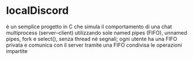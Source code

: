 # localDiscord
è un semplice progetto in C che simula il comportamento di una chat multiprocess (server–client) utilizzando sole named pipes (FIFO), unnamed pipes, fork e select(), senza thread né segnali; ogni utente  ha una FIFO privata e comunica con il server tramite una FIFO condivisa le operazioni impartite
